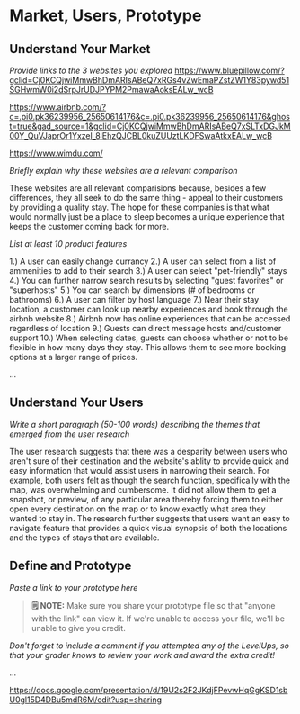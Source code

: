 # Market, Users, Prototype

## Understand Your Market
*Provide links to the 3 websites you explored* 
https://www.bluepillow.com/?gclid=Cj0KCQjwiMmwBhDmARIsABeQ7xRGs4vZwEmaPZstZW1Y83pywd51SGHwmW0i2dSrpJrUDJPYPM2PmawaAoksEALw_wcB

https://www.airbnb.com/?c=.pi0.pk36239956_25650614176&c=.pi0.pk36239956_25650614176&ghost=true&gad_source=1&gclid=Cj0KCQjwiMmwBhDmARIsABeQ7xSLTxDGJkM00Y_QuVJaprOr1Yxzel_8lEhzQJCBL0kuZUUztLKDFSwaAtkxEALw_wcB

https://www.wimdu.com/

*Briefly explain why these websites are a relevant comparison*

These websites are all relevant comparisions because, besides a few differences, they all seek to do the same thing - appeal to their customers by providing a quality stay. The hope for these companies is that what would normally just be a place to sleep becomes a unique experience that keeps the customer coming back for more. 

*List at least 10 product features*

1.) A user can easily change currancy
2.) A user can select from a list of ammenities to add to their search
3.) A user can select "pet-friendly" stays
4.) You can further narrow search results by selecting "guest favorites" or "superhosts"
5.) You can search by dimensions (# of bedrooms or bathrooms)
6.) A user can filter by host language
7.) Near their stay location, a customer can look up nearby experiences and book through the airbnb website
8.) Airbnb now has online experiences that can be accessed regardless of location
9.) Guests can direct message hosts and/customer support
10.) When selecting dates, guests can choose whether or not to be flexible in how many days they stay. This allows them to see more booking options at a larger range of prices.

... 


## Understand Your Users
*Write a short paragraph (50-100 words) describing the themes that emerged from the user research*

The user research suggests that there was a desparity between users who aren't sure of their destination and the website's ablity to provide quick and easy information that would assist users in narrowing their search. For example, both users felt as though the search function, specifically with the map, was overwhelming and cumbersome. It did not allow them to get a snapshot, or preview, of any particular area thereby forcing them to either open every destination on the map or to know exactly what area they wanted to stay in. The research further suggests that users want an easy to navigate feature that provides a quick visual synopsis of both the locations and the types of stays that are available.


## Define and Prototype
*Paste a link to your prototype here* 
> **🗒️ NOTE:** Make sure you share your prototype file so that "anyone with the link" can view it. If we're unable to access your file, we'll be unable to give you credit. 

*Don't forget to include a comment if you attempted any of the LevelUps, so that your grader knows to review your work and award the extra credit!* 

...

https://docs.google.com/presentation/d/19U2s2F2JKdjFPevwHqGgKSD1sbU0gl15D4DBu5mdR6M/edit?usp=sharing
